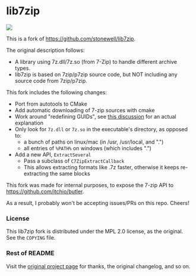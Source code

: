 
# lib7zip

![](https://img.shields.io/badge/maintained%3F-no!-red.svg)

This is a fork of <https://github.com/stonewell/lib7zip>.

The original description follows:

  * A library using 7z.dll/7z.so (from 7-Zip) to handle different archive types.
  * lib7zip is based on 7zip/p7zip source code, but NOT including any source code from 7zip/p7zip.

This fork includes the following changes:

  * Port from autotools to CMake
  * Add automatic downloading of 7-zip sources with cmake
  * Work around "redefining GUIDs", see [this discussion][mingw-guid] for an actual explanation
  * Only look for `7z.dll` or `7z.so` in the executable's directory, as opposed to:
    * a bunch of paths on linux/mac (in /usr, /usr/local, and ".")
    * all entries of `%PATH%` on windows (which includes ".")
  * Add a new API, `ExtractSeveral`
    * Pass a subclass of `C7ZipExtractCallback`
    * This allows extracting formats like .7z faster, otherwise it keeps re-extracting the same blocks

This fork was made for internal purposes, to expose the 7-zip API to
<https://github.com/itchio/butler>.

As a result, I probably won't be accepting issues/PRs on this repo. Cheers!

[mingw-guid]: https://sourceforge.net/p/mingw-w64/mailman/message/35821021/

### License

This lib7zip fork is distributed under the MPL 2.0 license, as the original. See the
`COPYING` file.

### Rest of README

Visit the [original project page](https://github.com/stonewell/lib7zip) for thanks,
the original changelog, and so on.
